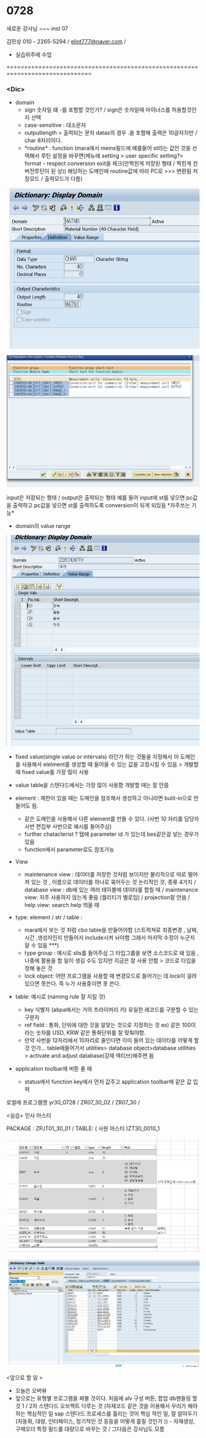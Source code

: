 # 0728

새로운 강사님 ~~~  inst 07

김민상 010 - 2265-5294 / elint777@naver.com / 

* 실습위주에 수업



==============================================================================

### &lt;Dic&gt;

* domain
  * sign 숫자일 떄 -를 포함할 것인가? / sign은 숫자일때 마이너스를 허용할것인지 선택
  * case-sensitive : 대소문자 
  * outputlength &gt; 출력되는 문자 datas의 경우 .을 포함해 출력은 10글자지만 / char 8자리이다.
  * \*routine\* : function \(mara에서 meins필드에 예를들어 st라는 값인 것을 선택해서 루틴 설정을 바꾸면\(메뉴에 setting &gt; user specific setting?&gt; format - respect conversion exit을 체크\(안찍힌게 저장된 형태 / 찍힌게 컨버전루틴이 된 상\)\) 해당하는 도메인에 routine값에 따라 PC로 &gt;&gt;&gt; 변환됨 저장모드 / 출력모드가 다름\) 

![](../../../.gitbook/assets/image%20%28147%29.png)

![mara / meins field&#xC758; &#xB3C4;&#xBA54;&#xC778;&#xC758; routine](../../../.gitbook/assets/image%20%28149%29.png)

input은 저장되는 형태 / output은 출력되는 형태 예를 들어 input에 st를 넣으면 pc값을 출력하고 pc값을 넣으면 st를 출력하도록 conversion이 되게 되있음 \*자주쓰는 기능\*

* domain의 value range

![](../../../.gitbook/assets/image%20%28150%29.png)

* fixed value\(single value or intervals\) 라던가 하는 것들을 지정해서 이 도메인을 사용해서 elelment를 생성할 때 들어올 수 있는 값을 고정시킬 수 있음  &gt; 개발할 때 fixed value를 가장 많이 사용
* value table을 스텐다드에서는 가장 많이 사용함 개발할 때는 잘 안씀



* element : 제한이 있을 때는 도메인을 참조해서 생성하고 아니라면 bulit-in으로 만들어도 됨.
  * 같은 도메인을 사용해서 다른 element를 만들 수 있다.  \(사번 10 자리를 담당자 사번 편집부 사번으로 예시를 들어주심\)
  * further chatacterist ? 탭에 parameter id 가 있는데 bes같은걸 넣는 경우가 있음
  * function에서 parameter로도 참조가능   
* View
  * maintenance view : 데이터를 저장한 것처럼 보이지만 물리적으로 따로 떨어져 있는 것 , 이름으로 데이터를 하나로 묶어두는 것 논리적인 것, 종류 4가지 / database view : db에 있는 여러 테이블에 데이타를 합칠 때 / maintenance view: 자주 사용하지 않는게 좋음 \(퀄리티가 별로임\) / projection잘 안씀 / help view:  search help 띄울 때 
* type: element / str / table  :
  * mara에서 보는 것 처럼 cbo table을 만들어야함  \(스트럭쳐로 죄종변경 , 날짜, 시간 ,생성자인지 만들어서 include시켜 놔야함 그래서 마지막 수정이 누군지 알 수 있음 \*\*\*\)
  * type group : 예시로 slis를 들어주심 그 타입그룹을 보면 소스코드로 돼 있음 , 나중에 활용을 할 일이 생길 수도 있지만 지금은 잘 사용 안함  &gt; 코드로 타입을 정해 놓은 것
  * lock object: 어떤 프로그램을 사용할 때 변경모드로 들어가는 데 lock이 걸려 있으면 못쓴다. 즉 누가 사용중이면 못 쓴다.  
* table: 예시로  \(naming rule 잘 지킬 것\) 
  * key 식별자 \(abpa에서는 거의 프라이머리 키\) 유일한 레코드를 구분할 수 있는 구분자 
  * ref field : 통화, 단위에 대한 것을 알맞는 것으로 지정하는 것 ex\) 같은 100이라는 숫자를 USD, KRW 같은 통화단위를 잘 맞춰야함. 
  * 만약 사번을 12자리에서 10자리로 줄인다면 이미 들어 있는 데이타를 어떻게 할 것 인가... table에들어가서 utilities&gt; database object&gt;database utilities &gt; activate and adjust database\(강제 엑티브\)해주면 됨
* application toolbar에 버튼 줄 때
  * status에서 function key에서 먼저 값주고 application toolbar에 같은 값 입력



로컬에 프로그램명 yr30\_0728 / ZR07\_30\_02 / ZR07\_30 / 

&lt;실습&gt; 인사 마스터

PACKAGE : ZPJT01\_30\_01   /    TABLE: \( 사원 마스터 \)ZT30\_0010\_1



![&#xD14C;&#xC774;&#xBE14; &#xC124;&#xACC4;&#xC11C;](../../../.gitbook/assets/image%20%28148%29.png)

![](../../../.gitbook/assets/image%20%28145%29.png)



&lt;앞으로 할 일 &gt;

* 오늘은 오버뷰
* 앞으로는 유형별 프로그램을 짜볼 것이다. 처음에 alv 구성 버튼, 팝업 db핸들링 할 것 1 / 2차 스텐다드 오브젝트 다루는 것  \(자재코드 같은 것을 이용해서 우리가 해야하는 핵심적인 일  sap 스텐다드 프로세스를 흘리는 것이 핵심 적인 일,  잘 알아두기 \(자동화, 대량, 인터페이스, 정기적인 것  등등을 어떻게 흘릴 것인가 \)\) - 자재생성, 구매오더 특정 필드를 대량으로 바꾸는 것 / 그다음은 강사님도 모름  









